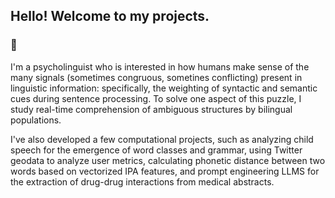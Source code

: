 ## Hello! Welcome to my projects.
### 🐌
I'm a psycholinguist who is interested in how humans make sense of the many signals (sometimes congruous, sometines conflicting) present in linguistic information: specifically, the weighting of syntactic and semantic cues during sentence processing. To solve one aspect of this puzzle, I study real-time comprehension of ambiguous structures by bilingual populations.

I've also developed a few computational projects, such as analyzing child speech for the emergence of word classes and grammar, using Twitter geodata to analyze user metrics, calculating phonetic distance between two words based on vectorized IPA features, and prompt engineering LLMS for the extraction of drug-drug interactions from medical abstracts. 

<!--
**V090909/V090909** is a ✨ _special_ ✨ repository because its `README.md` (this file) appears on your GitHub profile.

Here are some ideas to get you started:

- 🔭 I’m currently working on ...
- 🌱 I’m currently learning ...
- 👯 I’m looking to collaborate on ...
- 🤔 I’m looking for help with ...
- 💬 Ask me about ...
- 📫 How to reach me: ...
- 😄 Pronouns: ...
- ⚡ Fun fact: ...
-->
